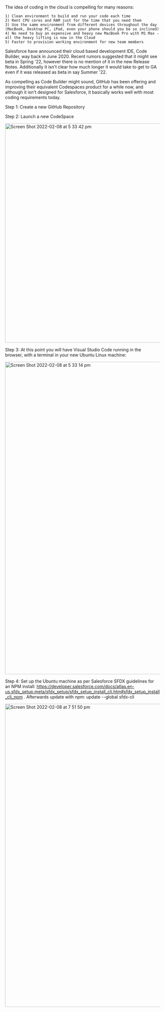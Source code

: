 
The idea of coding in the cloud is compelling for many reasons:

	1) Clean environment to build and run your code each time
	2) Rent CPU cores and RAM just for the time that you need them
	3) Use the same environment from different devices throughout the day (MacBook, Desktop PC, iPad, even your phone should you be so inclined)
	4) No need to buy an expensive and heavy new MacBook Pro with M1 Max - all the heavy lifting is now in the Cloud
	5) Faster to provision working environment for new team members

Salesforce have announced their cloud based development IDE, Code Builder, way back in June 2020. Recent rumors suggested that it might see beta in Spring '22, however there is no mention of it in the new Release Notes. Additionally it isn't clear how much longer it would take to get to GA even if it was released as beta in say Summer '22.

As compelling as Code Builder might sound, GitHub has been offering and improving their equivalent Codespaces product for a while now, and although it isn't designed for Salesforce, it basically works well with most coding requirements today.


Step 1: Create a new GitHub Repository

Step 2: Launch a new CodeSpace

<img width="712" alt="Screen Shot 2022-02-08 at 5 33 42 pm" src="https://user-images.githubusercontent.com/41508645/152949211-969eb5ec-a5a0-4703-99e1-db49916f89af.png">

Step 3: At this point you will have Visual Studio Code running in the browser, with a terminal in your new Ubuntu Linux machine:

<img width="1014" alt="Screen Shot 2022-02-08 at 5 33 14 pm" src="https://user-images.githubusercontent.com/41508645/152949252-9fa06e8b-8993-4638-a682-2222e075856a.png">

Step 4: Set up the Ubuntu machine as per Salesforce SFDX guidelines for an NPM install: https://developer.salesforce.com/docs/atlas.en-us.sfdx_setup.meta/sfdx_setup/sfdx_setup_install_cli.htm#sfdx_setup_install_cli_npm . Afterwards update with npm: update --global sfdx-cli


<img width="984" alt="Screen Shot 2022-02-08 at 7 51 50 pm" src="https://user-images.githubusercontent.com/41508645/152951684-8f097668-7eeb-41f4-8463-ea4d4ab3d55d.png">

